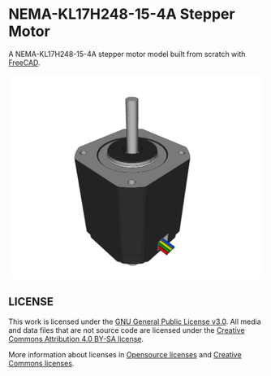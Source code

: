 # NEMA-KL17H248-15-4A Stepper Motor
A NEMA-KL17H248-15-4A stepper motor model built from scratch with [FreeCAD](https://freecadweb.org).

![NEMA-KL17H248-15-4A](NEMA-KL17H248-15-4A.png)

## LICENSE

This work is licensed under the [GNU General Public License v3.0](../LICENSE-GPLV30). All media and data files that are not source code are licensed under the [Creative Commons Attribution 4.0 BY-SA license](../LICENSE-CCBYSA40).

More information about licenses in [Opensource licenses](https://opensource.org/licenses/) and [Creative Commons licenses](https://creativecommons.org/licenses/).
